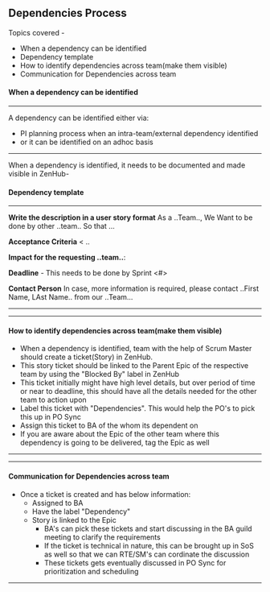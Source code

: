 ## Dependencies Process

Topics covered -
- When a dependency can be identified
- Dependency template
- How to identify dependencies across team(make them visible)
- Communication for Dependencies across team

#### When a dependency can be identified
----
A dependency can be identified either via:
- PI planning process when an intra-team/external dependency identified
- or it can be identified on an adhoc basis

----

When a dependency is identified, it needs to be documented and made visible in ZenHub-
#### Dependency template
----
**Write the description in a user story format**
As a ..Team..,
  We Want <something> to be done by other ..team..
    So that ...
  
**Acceptance Criteria**
<
..

>
**Impact for the requesting ..team..**:

**Deadline** - This needs to be done by Sprint <#>

**Contact Person** 
In case, more information is required, please contact ..First Name, LAst Name.. from our ..Team...

----

----
#### How to identify dependencies across team(make them visible)
- When a dependency is identified, team with the help of Scrum Master should create a ticket(Story) in ZenHub.
- This story ticket should be linked to the Parent Epic of the respective team by using the "Blocked By" label in ZenHub
- This ticket initially might have high level details, but over period of time or near to deadline, this should have all the details needed for the other team to action upon
- Label this ticket with "Dependencies". This would help the PO's to pick this up in PO Sync
- Assign this ticket to BA of the <team> whom its dependent on
- If you are aware about the Epic of the other team where this dependency is going to be delivered, tag the Epic as well

----

----
#### Communication for Dependencies across team
- Once a ticket is created and has below information:
  - Assigned to BA
  - Have the label "Dependency"
  - Story is linked to the Epic
    - BA's can pick these tickets and start discussing in the BA guild meeting to clarify the requirements
    - If the ticket is technical in nature, this can be brought up in SoS as well so that we can RTE/SM's can cordinate the discussion
    - These tickets gets eventually discussed in PO Sync for prioritization and scheduling
    
----
